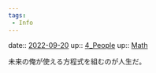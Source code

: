 ```yaml
---
tags:
 - Info
---
```


date:: [2022-09-20](Daily_Note/2022-09-20.md)
up:: [4_People](Bar/Novel/Nacaria/4_People.md)
up:: [Math](Bar/Novel/Topics/Math.md)

未来の俺が使える方程式を組むのが人生だ。